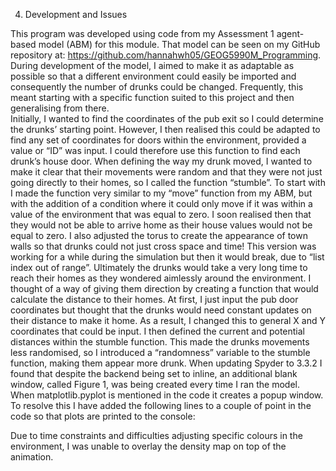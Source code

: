 
4.	Development and Issues

This program was developed using code from my Assessment 1 agent-based model (ABM) for this module. That model can be seen on my GitHub repository at: https://github.com/hannahwh05/GEOG5990M_Programming.
During development of the model, I aimed to make it as adaptable as possible so that a different environment could easily be imported and consequently the number of drunks could be changed. Frequently, this meant starting with a specific function suited to this project and then generalising from there.  
Initially, I wanted to find the coordinates of the pub exit so I could determine the drunks’ starting point. However, I then realised this could be adapted to find any set of coordinates for doors within the environment, provided a value or “ID” was input. I could therefore use this function to find each drunk’s house door. 
When defining the way my drunk moved, I wanted to make it clear that their movements were random and that they were not just going directly to their homes, so I called the function “stumble”. To start with I made the function very similar to my “move” function from my ABM, but with the addition of a condition where it could only move if it was within a value of the environment that was equal to zero. I soon realised then that they would not be able to arrive home as their house values would not be equal to zero. I also adjusted the torus to create the appearance of town walls so that drunks could not just cross space and time! 
This version was working for a while during the simulation but then it would break, due to “list index out of range”. Ultimately the drunks would take a very long time to reach their homes as they wondered aimlessly around the environment. I thought of a way of giving them direction by creating a function that would calculate the distance to their homes. At first, I just input the pub door coordinates but thought that the drunks would need constant updates on their distance to make it home. As a result, I changed this to general X and Y coordinates that could be input. I then defined the current and potential distances within the stumble function. This made the drunks movements less randomised, so I introduced a “randomness” variable to the stumble function, making them appear more drunk. 
When updating Spyder to 3.3.2 I found that despite the backend being set to inline, an additional blank window, called Figure 1, was being created every time I ran the model. When matplotlib.pyplot is mentioned in the code it creates a popup window. To resolve this I have added the following lines to a couple of point in the code so that plots are printed to the console:
 

Due to time constraints and difficulties adjusting specific colours in the environment, I was unable to overlay the density map on top of the animation. 
